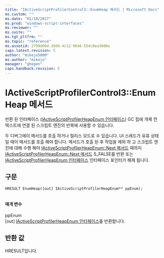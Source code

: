 ```yaml
---
title: "IActiveScriptProfilerControl3::EnumHeap 메서드 | Microsoft Docs"
ms.custom: ""
ms.date: "01/18/2017"
ms.prod: "windows-script-interfaces"
ms.reviewer: ""
ms.suite: ""
ms.tgt_pltfrm: ""
ms.topic: "reference"
ms.assetid: 2799d06d-20dd-4c12-9646-554c0ea3606e
caps.latest.revision: 5
author: "mikejo5000"
ms.author: "mikejo"
manager: "ghogen"
caps.handback.revision: 5
---
```

# IActiveScriptProfilerControl3::EnumHeap 메서드
반환 된 인터페이스 \([IActiveScriptProfilerHeapEnum 인터페이스](../../winscript/reference/iactivescriptprofilerheapenum-interface.md)\) GC 힙에 개체 컨텍스트에 연결 된 스크립트 엔진의 반복에 사용할 수 있습니다.  
  
 두 디버그에이 메서드를 호출 하거나 릴리스 모드로 수 있습니다.  UI 스레드가 유휴 상태일 때이 메서드를 호출 해야 합니다.  메서드가 호출 된 후 작업을 제외 하 고 스크립트 엔진에 대해 수행 해야 [IActiveScriptProfilerHeapEnum::Next 메서드](../../winscript/reference/iactivescriptprofilerheapenum-next-method.md) 때까지 [IActiveScriptProfilerHeapEnum::Next 메서드](../../winscript/reference/iactivescriptprofilerheapenum-next-method.md) S\_FALSE를 반환 또는 [IActiveScriptProfilerHeapEnum 인터페이스](../../winscript/reference/iactivescriptprofilerheapenum-interface.md) 인터페이스 포인터가 해제 됩니다.  
  
## 구문  
  
```  
HRESULT EnumHeap([out] IActiveScriptProfilerHeapEnum** ppEnum);  
  
```  
  
#### 매개 변수  
 ppEnum  
 \[out\] [IActiveScriptProfilerHeapEnum 인터페이스](../../winscript/reference/iactivescriptprofilerheapenum-interface.md)를 반환합니다.  
  
## 반환 값  
 HRESULT입니다.